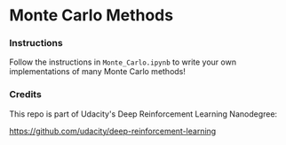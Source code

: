 # Monte Carlo Methods

### Instructions

Follow the instructions in `Monte_Carlo.ipynb` to write your own implementations of many Monte Carlo methods!

### Credits
This repo is part of Udacity's Deep Reinforcement Learning Nanodegree:

https://github.com/udacity/deep-reinforcement-learning
